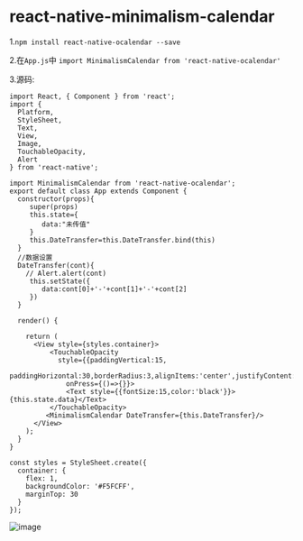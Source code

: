 # react-native-minimalism-calendar

1.`npm install react-native-ocalendar --save`

2.在`App.js`中 `import MinimalismCalendar from 'react-native-ocalendar'`

3.源码:
```
import React, { Component } from 'react';
import {
  Platform,
  StyleSheet,
  Text,
  View,
  Image,
  TouchableOpacity,
  Alert
} from 'react-native';

import MinimalismCalendar from 'react-native-ocalendar';
export default class App extends Component {
  constructor(props){
     super(props)
     this.state={
        data:"未传值"
     }
     this.DateTransfer=this.DateTransfer.bind(this)
  }
  //数据设置
  DateTransfer(cont){
    // Alert.alert(cont)
     this.setState({
        data:cont[0]+'-'+cont[1]+'-'+cont[2]
     })
  }
  
  render() {

    return (
      <View style={styles.container}>
          <TouchableOpacity
            style={{paddingVertical:15,
              paddingHorizontal:30,borderRadius:3,alignItems:'center',justifyContent:'center'}}
              onPress={()=>{}}>
              <Text style={{fontSize:15,color:'black'}}>{this.state.data}</Text>
          </TouchableOpacity>
         <MinimalismCalendar DateTransfer={this.DateTransfer}/>
      </View>
    );
  }
}

const styles = StyleSheet.create({
  container: {
    flex: 1,
    backgroundColor: '#F5FCFF',
    marginTop: 30
  }
});
```
![image](https://github.com/ct535101351/react-native-ocalendar/blob/master/Demonstration.gif)
  
